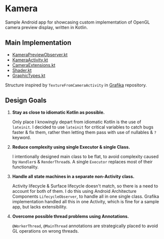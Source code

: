 # Kamera

Sample Android app for showcasing custom implementation of OpenGL camera preview display, written in Kotlin.

## Main Implementation
- [KameraPreviewObserver.kt](https://github.com/trent-dev/Kamera/blob/master/app/src/main/java/com/trent/kamera/kamera/KameraPreviewObserver.kt)
- [KameraActivity.kt](https://github.com/trent-dev/Kamera/blob/master/app/src/main/java/com/trent/kamera/kamera/KameraActivity.kt)
- [CameraExtensions.kt](https://github.com/trent-dev/Kamera/blob/master/app/src/main/java/com/trent/kamera/extensions/CameraExtensions.kt)
- [Shader.kt](https://github.com/trent-dev/Kamera/blob/master/app/src/main/java/com/trent/kamera/gles/shader/Shader.kt)
- [GraphicTypes.kt](https://github.com/trent-dev/Kamera/blob/master/app/src/main/java/com/trent/kamera/customtypes/GraphicTypes.kt)

Structure inspired by `TextureFromCameraActivity` in [Grafika](https://github.com/google/grafika) repository.

## Design Goals

1.   **Stay as close to idiomatic Kotlin as possible.**

     Only place I knowingly depart from idiomatic Kotlin is the use of `lateinit`.
     I decided to use `lateinit` for critical variables to catch bugs faster & fix them,
     rather then letting them pass with use of nullables & `?` keyword.

2.   **Reduce complexity using single Executor & single Class.**

     I intentionally designed main class to be flat, to avoid complexity caused by `Handler`s & `RenderThread`s.
     A single `Executor` replaces most of their functionality.

3.   **Handle all state machines in a separate non-Activity class.**

     Activity lifecycle & Surface lifecycle doesn't match, so there is a need to account for both of them.
     I do this using Android Architecture Components `LifecycleObserver`, to handle all in one single class.
     Grafika implementation handled all this in one Activity, which is fine for a sample app, but lacks extensibility.

4.   **Overcome possible thread problems using Annotations.**

     `@WorkerThread`, `@MainThread` annotations are strategically placed to avoid GL operations on wrong threads.
